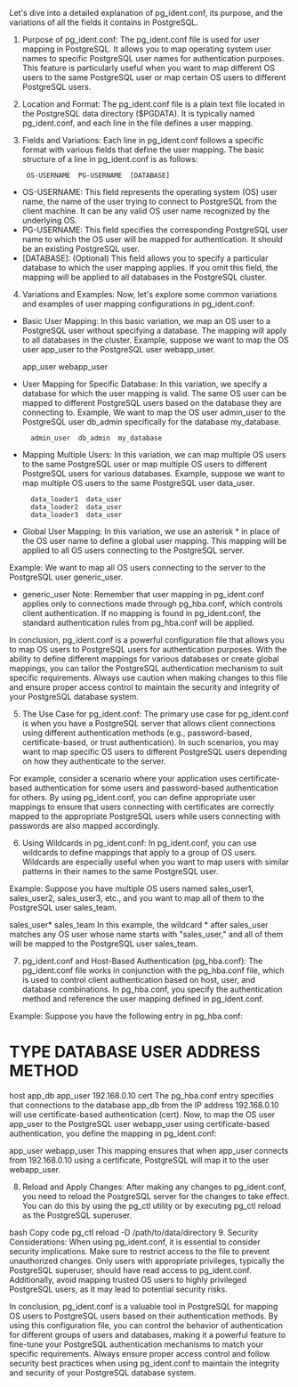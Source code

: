 Let's dive into a detailed explanation of pg_ident.conf, its purpose, and the variations of all the fields it contains in PostgreSQL.

1. Purpose of pg_ident.conf:
The pg_ident.conf file is used for user mapping in PostgreSQL. It allows you to map operating system user names to specific PostgreSQL user names for authentication purposes. This feature is particularly useful when you want to map different OS users to the same PostgreSQL user or map certain OS users to different PostgreSQL users.

2. Location and Format:
The pg_ident.conf file is a plain text file located in the PostgreSQL data directory ($PGDATA). It is typically named pg_ident.conf, and each line in the file defines a user mapping.

3. Fields and Variations:
Each line in pg_ident.conf follows a specific format with various fields that define the user mapping. The basic structure of a line in pg_ident.conf is as follows:

        OS-USERNAME  PG-USERNAME  [DATABASE]

- OS-USERNAME: This field represents the operating system (OS) user name, the name of the user trying to connect to PostgreSQL from the client machine. It can be any valid OS user name recognized by the underlying OS.
- PG-USERNAME: This field specifies the corresponding PostgreSQL user name to which the OS user will be mapped for authentication. It should be an existing PostgreSQL user.
- [DATABASE]: (Optional) This field allows you to specify a particular database to which the user mapping applies. If you omit this field, the mapping will be applied to all databases in the PostgreSQL cluster.

4. Variations and Examples:
Now, let's explore some common variations and examples of user mapping configurations in pg_ident.conf:

- Basic User Mapping: In this basic variation, we map an OS user to a PostgreSQL user without specifying a database. The mapping will apply to all databases in the cluster. Example, suppose we want to map the OS user app_user to the PostgreSQL user webapp_user.
    
    app_user  webapp_user

- User Mapping for Specific Database: In this variation, we specify a database for which the user mapping is valid. The same OS user can be mapped to different PostgreSQL users based on the database they are connecting to. Example, We want to map the OS user admin_user to the PostgreSQL user db_admin specifically for the database     my_database.
        
        admin_user  db_admin  my_database

- Mapping Multiple Users: In this variation, we can map multiple OS users to the same PostgreSQL user or map multiple OS users to different PostgreSQL users for various databases. Example, suppose we want to map multiple OS users to the same PostgreSQL user data_user.

        data_loader1  data_user
        data_loader2  data_user
        data_loader3  data_user

- Global User Mapping: In this variation, we use an asterisk * in place of the OS user name to define a global user mapping. This mapping will be applied to all OS users connecting to the PostgreSQL server.

Example:
We want to map all OS users connecting to the server to the PostgreSQL user generic_user.


*  generic_user
Note: Remember that user mapping in pg_ident.conf applies only to connections made through pg_hba.conf, which controls client authentication. If no mapping is found in pg_ident.conf, the standard authentication rules from pg_hba.conf will be applied.

In conclusion, pg_ident.conf is a powerful configuration file that allows you to map OS users to PostgreSQL users for authentication purposes. With the ability to define different mappings for various databases or create global mappings, you can tailor the PostgreSQL authentication mechanism to suit specific requirements. Always use caution when making changes to this file and ensure proper access control to maintain the security and integrity of your PostgreSQL database system.

5. The Use Case for pg_ident.conf:
The primary use case for pg_ident.conf is when you have a PostgreSQL server that allows client connections using different authentication methods (e.g., password-based, certificate-based, or trust authentication). In such scenarios, you may want to map specific OS users to different PostgreSQL users depending on how they authenticate to the server.

For example, consider a scenario where your application uses certificate-based authentication for some users and password-based authentication for others. By using pg_ident.conf, you can define appropriate user mappings to ensure that users connecting with certificates are correctly mapped to the appropriate PostgreSQL users while users connecting with passwords are also mapped accordingly.

6. Using Wildcards in pg_ident.conf:
In pg_ident.conf, you can use wildcards to define mappings that apply to a group of OS users. Wildcards are especially useful when you want to map users with similar patterns in their names to the same PostgreSQL user.

Example:
Suppose you have multiple OS users named sales_user1, sales_user2, sales_user3, etc., and you want to map all of them to the PostgreSQL user sales_team.


sales_user*  sales_team
In this example, the wildcard * after sales_user matches any OS user whose name starts with "sales_user," and all of them will be mapped to the PostgreSQL user sales_team.

7. pg_ident.conf and Host-Based Authentication (pg_hba.conf):
The pg_ident.conf file works in conjunction with the pg_hba.conf file, which is used to control client authentication based on host, user, and database combinations. In pg_hba.conf, you specify the authentication method and reference the user mapping defined in pg_ident.conf.

Example:
Suppose you have the following entry in pg_hba.conf:


# TYPE  DATABASE  USER  ADDRESS        METHOD
host    app_db    app_user  192.168.0.10  cert
The pg_hba.conf entry specifies that connections to the database app_db from the IP address 192.168.0.10 will use certificate-based authentication (cert). Now, to map the OS user app_user to the PostgreSQL user webapp_user using certificate-based authentication, you define the mapping in pg_ident.conf:


app_user  webapp_user
This mapping ensures that when app_user connects from 192.168.0.10 using a certificate, PostgreSQL will map it to the user webapp_user.

8. Reload and Apply Changes:
After making any changes to pg_ident.conf, you need to reload the PostgreSQL server for the changes to take effect. You can do this by using the pg_ctl utility or by executing pg_ctl reload as the PostgreSQL superuser.

bash
Copy code
pg_ctl reload -D /path/to/data/directory
9. Security Considerations:
When using pg_ident.conf, it is essential to consider security implications. Make sure to restrict access to the file to prevent unauthorized changes. Only users with appropriate privileges, typically the PostgreSQL superuser, should have read access to pg_ident.conf. Additionally, avoid mapping trusted OS users to highly privileged PostgreSQL users, as it may lead to potential security risks.

In conclusion, pg_ident.conf is a valuable tool in PostgreSQL for mapping OS users to PostgreSQL users based on their authentication methods. By using this configuration file, you can control the behavior of authentication for different groups of users and databases, making it a powerful feature to fine-tune your PostgreSQL authentication mechanisms to match your specific requirements. Always ensure proper access control and follow security best practices when using pg_ident.conf to maintain the integrity and security of your PostgreSQL database system.